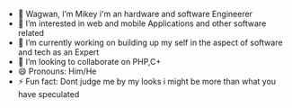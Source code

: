 - 👋 Wagwan, I’m Mikey i'm an hardware and software Engineerer 
- 👀 I’m interested in web and mobile Applications and other software related
- 🌱 I’m currently working on building up my self in the aspect of software and tech as an Expert
- 💞️ I’m looking to collaborate on PHP,C+
- 😄 Pronouns: Him/He
- ⚡ Fun fact: Dont judge me by my looks i might be more than what you have speculated   

<!---
callmemufasa/callmemufasa is a ✨ special ✨ repository because its `README.md` (this file) appears on your GitHub profile.
You can click the Preview link to take a look at your changes.
--->
